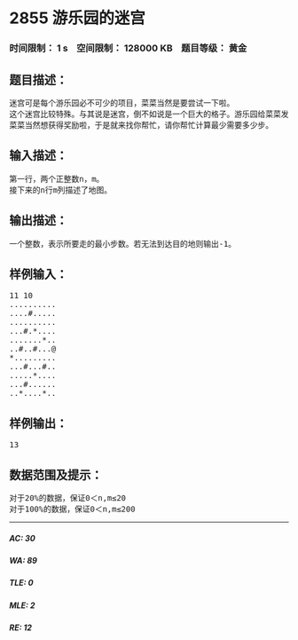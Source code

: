 # 2855 游乐园的迷宫   
### 时间限制： 1 s&nbsp;&nbsp;&nbsp;&nbsp;空间限制： 128000 KB&nbsp;&nbsp;&nbsp;&nbsp;题目等级： 黄金  
## 题目描述：  

<pre>
迷宫可是每个游乐园必不可少的项目，菜菜当然是要尝试一下啦。
这个迷宫比较特殊。与其说是迷宫，倒不如说是一个巨大的格子。游乐园给菜菜发了一张地图，地图上标明了，这个格子由n行m列共n*m个小格子组成。有的格子可以正常走，标为’.’；有的格子有陷阱不能走，标为‘#’；有的格子比较特殊，标为‘*’，可以向周围八个方向可走的格子走一格；目的地标记为‘@’。菜菜从左上角处开始，并且可以按中国象棋中的马和象的方式或者特殊格的八方向来走。如果按照最短的路径到达目的地，则可以获得奖励。
菜菜当然想获得奖励啦，于是就来找你帮忙，请你帮忙计算最少需要多少步。
</pre>
  
  
## 输入描述：  

<pre>
第一行，两个正整数n，m。
接下来的n行m列描述了地图。
</pre>
  
  
## 输出描述：  

<pre>
一个整数，表示所要走的最小步数。若无法到达目的地则输出-1。
</pre>
  
  
## 样例输入：  

<pre>
11 10
..........
....#.....
..........
...#.*....
.......*..
..#..#...@
*.........
...#...#..
.....*....
...#......
..*....*..
</pre>
  
  
## 样例输出：  

<pre>
13
</pre>
  
  
## 数据范围及提示：  

<pre>
对于20%的数据，保证0＜n,m≤20
对于100%的数据，保证0＜n,m≤200
</pre>
  
  
***  

##### AC: 30  
##### WA: 89  
##### TLE: 0  
##### MLE: 2  
##### RE: 12  
